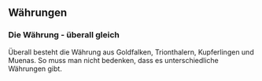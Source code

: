 ## Währungen

### Die Währung - überall gleich

Überall besteht die Währung aus Goldfalken, Trionthalern, Kupferlingen und Muenas. So muss man nicht bedenken, dass es unterschiedliche Währungen gibt.
